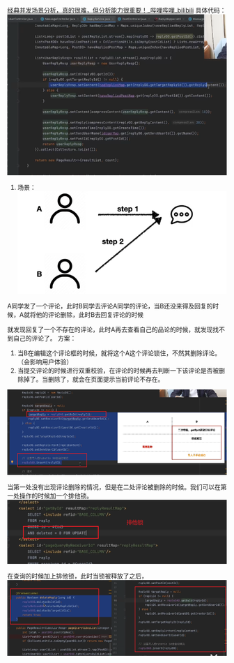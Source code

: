 [经典并发场景分析，真的很难，但分析能力很重要！_哔哩哔哩_bilibili](https://www.bilibili.com/video/BV11w411K7JH/?spm_id_from=333.1007.tianma.6-2-20.click&vd_source=4caa5043b8a1c275c151a55999790076)
具体代码：
![image-20231112162028770](image/image-20231112162028770.png)

1. 场景：
   ![image-20231112162101389](image/image-20231112162101389.png)

A同学发了一个评论，此时B同学去评论A同学的评论，当B还没来得及回复的时候，A就将他的评论删除，此时B去回复评论的时候

就发现回复了一个不存在的评论，此时A再去查看自己的品论的时候，就发现找不到自己的评论了。
方案：

1. 当B在编辑这个评论框的时候，就将这个A这个评论锁住，不然其删除评论。（会影响用户体验）
2. 当提交评论的时候进行双重校验，在评论的时候再去判断一下该评论是否被删除掉了。当删除了，就会在页面提示当前评论不存在。

![image-20231112162727164](image/image-20231112162727164.png)

当第一处没有出现评论删除的情况，但是在二处评论被删除的时候。我们可以在第一处操作的时候加一个排他锁。
![image-20231112162950540](image/image-20231112162950540.png)

在查询的时候加上排他锁，此时当锁被释放了之后，
![image-20231112163310237](image/image-20231112163310237.png)